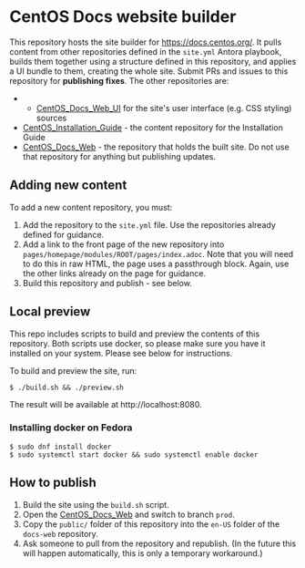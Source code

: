 # CentOS Docs website builder

This repository hosts the site builder for https://docs.centos.org/. It pulls content from other repositories defined in the `site.yml` Antora playbook, builds them together using a structure defined in this repository, and applies a UI bundle to them, creating the whole site. Submit PRs and issues to this repository for **publishing fixes**. The other repositories are:

* * [CentOS_Docs_Web_UI](https://github.com/CentOS/docs-web-ui) for the site's user interface (e.g. CSS styling) sources
* [CentOS_Installation_Guide](https://github.com/CentOS/docs-installation-guide) - the content repository for the Installation Guide
* [CentOS_Docs_Web](https://github.com/CentOS/docs-web) - the repository that holds the built site. Do not use that repository for anything but publishing updates.

## Adding new content
To add a new content repository, you must:

1. Add the repository to the `site.yml` file. Use the repositories already defined for guidance.
1. Add a link to the front page of the new repository into `pages/homepage/modules/ROOT/pages/index.adoc`. Note that you will need to do this in raw HTML, the page uses a passthrough block. Again, use the other links already on the page for guidance.
1. Build this repository and publish - see below.

## Local preview

This repo includes scripts to build and preview the contents of this repository. Both scripts use docker, so please make sure you have it installed on your system. Please see below for instructions.

To build and preview the site, run:

```
$ ./build.sh && ./preview.sh
```

The result will be available at http://localhost:8080.

### Installing docker on Fedora

```
$ sudo dnf install docker
$ sudo systemctl start docker && sudo systemctl enable docker
```

## How to publish

1. Build the site using the `build.sh` script.
1. Open the [CentOS_Docs_Web](https://github.com/CentOS/docs-web) and switch to branch `prod`.
1. Copy the `public/` folder of this repository into the `en-US` folder of the `docs-web` repository.
1. Ask someone to pull from the repository and republish. (In the future this will happen automatically, this is only a temporary workaround.)
